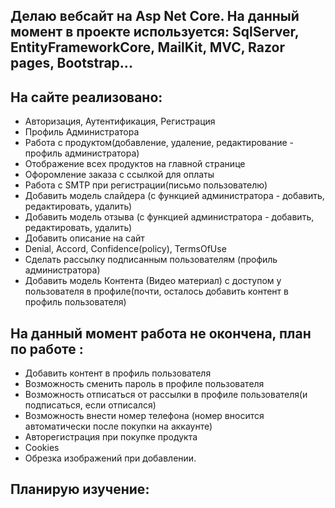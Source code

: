 Делаю вебсайт на Asp Net Core. На данный момент в проекте используется: SqlServer, EntityFrameworkCore, MailKit, MVC, Razor pages, Bootstrap...
-
На сайте реализовано:
-
  - Авторизация, Аутентификация, Регистрация
  - Профиль Администратора
  - Работа с продуктом(добавление, удаление, редактирование - профиль администратора)
  - Отображение всех продуктов на главной странице
  - Офоромление заказа с ссылкой для оплаты
  - Работа с SMTP при регистрации(письмо пользователю)
  - Добавить модель слайдера (с функцией администратора - добавить, редактировать, удалить)
  - Добавить модель отзыва (с функцией администратора - добавить, редактировать, удалить)
  - Добавить описание на сайт
  - Denial, Accord, Confidence(policy), TermsOfUse
  - Сделать рассылку подписанным пользователям (профиль администратора)
  - Добавить модель Контента (Видео материал) с доступом у пользователя в профиле(почти, осталось добавить контент в профиль пользователя)

На данный момент работа не окончена, план по работе :
-
  - Добавить контент в профиль пользователя
  - Возможность сменить пароль в профиле пользователя
  - Возможность отписаться от рассылки в профиле пользователя(и подписаться, если отписался)
  - Возможность внести номер телефона (номер вносится автоматически после покупки на аккаунте)
  - Авторегистрация при покупке продукта
  - Cookies
  - Обрезка изображений при добавлении.

Планирую изучение: 
-

